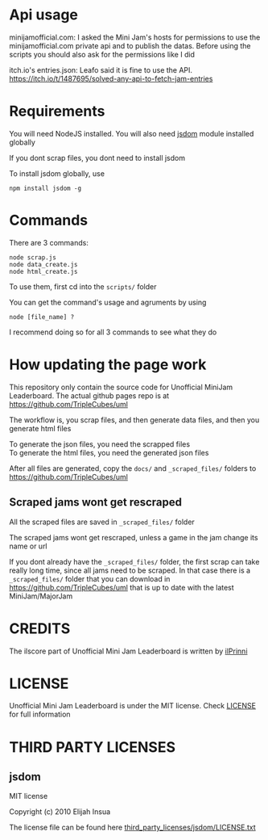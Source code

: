 # Api usage
minijamofficial.com: I asked the Mini Jam's hosts for permissions to use the minijamofficial.com private api and to publish the datas. Before using the scripts you should also ask for the permissions like I did

itch.io's entries.json: Leafo said it is fine to use the API. https://itch.io/t/1487695/solved-any-api-to-fetch-jam-entries

# Requirements
You will need NodeJS installed. You will also need [jsdom](https://www.npmjs.com/package/jsdom) module installed globally

If you dont scrap files, you dont need to install jsdom

To install jsdom globally, use

```
npm install jsdom -g
```

# Commands
There are 3 commands:

```
node scrap.js
node data_create.js
node html_create.js
```

To use them, first cd into the `scripts/` folder

You can get the command's usage and agruments by using

```
node [file_name] ?
```

I recommend doing so for all 3 commands to see what they do

# How updating the page work

This repository only contain the source code for Unofficial MiniJam Leaderboard. The actual github pages repo is at https://github.com/TripleCubes/uml

The workflow is, you scrap files, and then generate data files, and then you generate html files

To generate the json files, you need the scrapped files \
To generate the html files, you need the generated json files

After all files are generated, copy the `docs/` and `_scraped_files/` folders to https://github.com/TripleCubes/uml

## Scraped jams wont get rescraped
All the scraped files are saved in `_scraped_files/` folder

The scraped jams wont get rescraped, unless a game in the jam change its name or url

If you dont already have the `_scraped_files/` folder, the first scrap can take really long time, since all jams need to be scraped. In that case there is a `_scraped_files/` folder that you can download in https://github.com/TripleCubes/uml that is up to date with the latest MiniJam/MajorJam

# CREDITS
The ilscore part of Unofficial Mini Jam Leaderboard is written by [ilPrinni](https://github.com/iLays1)

# LICENSE
Unofficial Mini Jam Leaderboard is under the MIT license. Check [LICENSE](LICENSE) for full information

# THIRD PARTY LICENSES
## jsdom
MIT license

Copyright (c) 2010 Elijah Insua

The license file can be found here [third_party_licenses/jsdom/LICENSE.txt](third_party_licenses/jsdom/LICENSE.txt)
